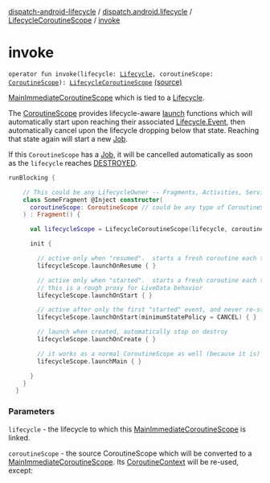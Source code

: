 [dispatch-android-lifecycle](../../index.md) / [dispatch.android.lifecycle](../index.md) / [LifecycleCoroutineScope](index.md) / [invoke](./invoke.md)

# invoke

`operator fun invoke(lifecycle: `[`Lifecycle`](https://developer.android.com/reference/androidx/androidx/lifecycle/Lifecycle.html)`, coroutineScope: `[`CoroutineScope`](https://kotlin.github.io/kotlinx.coroutines/kotlinx-coroutines-core/kotlinx.coroutines/-coroutine-scope/index.html)`): `[`LifecycleCoroutineScope`](index.md) [(source)](https://github.com/RBusarow/Dispatch/tree/master/dispatch-android-lifecycle/src/main/java/dispatch/android/lifecycle/LifecycleCoroutineScope.kt#L184)

[MainImmediateCoroutineScope](https://rbusarow.github.io/Dispatch/dispatch-core/dispatch.core/-main-immediate-coroutine-scope/index.md) which is tied to a [Lifecycle](https://developer.android.com/reference/androidx/androidx/lifecycle/Lifecycle.html).

The [CoroutineScope](https://kotlin.github.io/kotlinx.coroutines/kotlinx-coroutines-core/kotlinx.coroutines/-coroutine-scope/index.html) provides lifecycle-aware [launch](https://kotlin.github.io/kotlinx.coroutines/kotlinx-coroutines-core/kotlinx.coroutines/launch.html) functions
which will automatically start upon reaching their associated [Lifecycle.Event](https://developer.android.com/reference/androidx/androidx/lifecycle/Lifecycle/Event.html),
then automatically cancel upon the lifecycle dropping below that state.  Reaching
that state again will start a new [Job](https://kotlin.github.io/kotlinx.coroutines/kotlinx-coroutines-core/kotlinx.coroutines/-job/index.html).

If this `CoroutineScope` has a [Job](https://kotlin.github.io/kotlinx.coroutines/kotlinx-coroutines-core/kotlinx.coroutines/-job/index.html), it will be cancelled automatically
as soon as the `lifecycle` reaches [DESTROYED](https://developer.android.com/reference/androidx/androidx/lifecycle/Lifecycle/State.html#DESTROYED).

``` kotlin
runBlocking {

    // This could be any LifecycleOwner -- Fragments, Activities, Services...
    class SomeFragment @Inject constructor(
      coroutineScope: CoroutineScope // could be any type of CoroutineScope
    ) : Fragment() {

      val lifecycleScope = LifecycleCoroutineScope(lifecycle, coroutineScope)

      init {

        // active only when "resumed".  starts a fresh coroutine each time
        lifecycleScope.launchOnResume { }

        // active only when "started".  starts a fresh coroutine each time
        // this is a rough proxy for LiveData behavior
        lifecycleScope.launchOnStart { }

        // active after only the first "started" event, and never re-started
        lifecycleScope.launchOnStart(minimumStatePolicy = CANCEL) { }

        // launch when created, automatically stop on destroy
        lifecycleScope.launchOnCreate { }

        // it works as a normal CoroutineScope as well (because it is)
        lifecycleScope.launchMain { }

      }
    }
  }
```

### Parameters

`lifecycle` - the lifecycle to which this [MainImmediateCoroutineScope](https://rbusarow.github.io/Dispatch/dispatch-core/dispatch.core/-main-immediate-coroutine-scope/index.md) is linked.

`coroutineScope` - the source CoroutineScope which will be converted to a [MainImmediateCoroutineScope](https://rbusarow.github.io/Dispatch/dispatch-core/dispatch.core/-main-immediate-coroutine-scope/index.md).
Its [CoroutineContext](https://kotlinlang.org/api/latest/jvm/stdlib/kotlin.coroutines/-coroutine-context/index.html) will be re-used, except:
